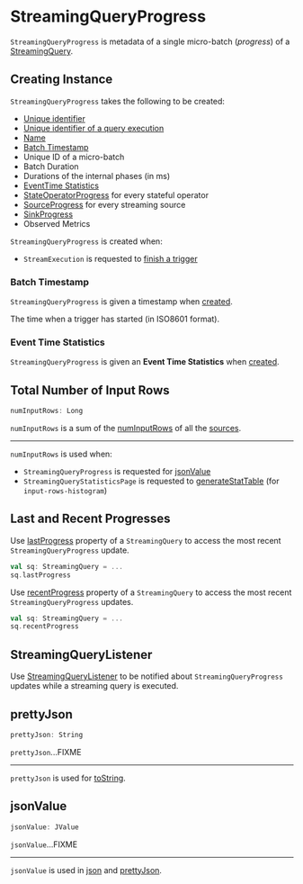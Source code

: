 # StreamingQueryProgress

`StreamingQueryProgress` is metadata of a single micro-batch (_progress_) of a [StreamingQuery](../StreamingQuery.md).

## Creating Instance

`StreamingQueryProgress` takes the following to be created:

* <span id="id"> [Unique identifier](../StreamingQuery.md#id)
* <span id="runId"> [Unique identifier of a query execution](../StreamingQuery.md#runId)
* <span id="name"> [Name](../StreamingQuery.md#name)
* [Batch Timestamp](#timestamp)
* <span id="batchId"> Unique ID of a micro-batch
* <span id="batchDuration"> Batch Duration
* <span id="durationMs"> Durations of the internal phases (in ms)
* [EventTime Statistics](#eventTime)
* <span id="stateOperators"> [StateOperatorProgress](StateOperatorProgress.md) for every stateful operator
* <span id="sources"> [SourceProgress](SourceProgress.md) for every streaming source
* <span id="sink"> [SinkProgress](SinkProgress.md)
* <span id="observedMetrics"> Observed Metrics

`StreamingQueryProgress` is created when:

* `StreamExecution` is requested to [finish a trigger](ProgressReporter.md#finishTrigger)

### <span id="timestamp"> Batch Timestamp

`StreamingQueryProgress` is given a timestamp when [created](#creating-instance).

The time when a trigger has started (in ISO8601 format).

### <span id="eventTime"> Event Time Statistics

`StreamingQueryProgress` is given an **Event Time Statistics** when [created](#creating-instance).

## <span id="numInputRows"> Total Number of Input Rows

```scala
numInputRows: Long
```

`numInputRows` is a sum of the [numInputRows](SourceProgress.md#numInputRows) of all the [sources](#sources).

---

`numInputRows` is used when:

* `StreamingQueryProgress` is requested for [jsonValue](#jsonValue)
* `StreamingQueryStatisticsPage` is requested to [generateStatTable](../webui/StreamingQueryStatisticsPage.md#generateStatTable) (for `input-rows-histogram`)

## Last and Recent Progresses

Use [lastProgress](../StreamingQuery.md#lastProgress) property of a `StreamingQuery` to access the most recent `StreamingQueryProgress` update.

```scala
val sq: StreamingQuery = ...
sq.lastProgress
```

Use [recentProgress](../StreamingQuery.md#recentProgress) property of a `StreamingQuery` to access the most recent `StreamingQueryProgress` updates.

```scala
val sq: StreamingQuery = ...
sq.recentProgress
```

## StreamingQueryListener

Use [StreamingQueryListener](StreamingQueryListener.md#QueryProgressEvent) to be notified about `StreamingQueryProgress` updates while a streaming query is executed.

## <span id="prettyJson"> prettyJson

```scala
prettyJson: String
```

`prettyJson`...FIXME

---

`prettyJson` is used for [toString](#toString).

## <span id="jsonValue"> jsonValue

```scala
jsonValue: JValue
```

`jsonValue`...FIXME

---

`jsonValue` is used in [json](#json) and [prettyJson](#prettyJson).

